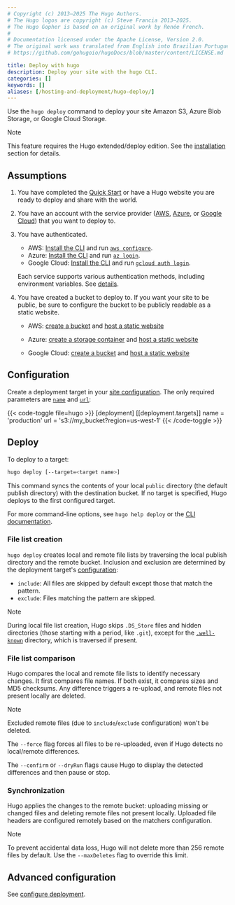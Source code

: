 ```yaml
---
# Copyright (c) 2013–2025 The Hugo Authors.
# The Hugo logos are copyright (c) Steve Francia 2013–2025.
# The Hugo Gopher is based on an original work by Renée French.
#
# Documentation licensed under the Apache License, Version 2.0.
# The original work was translated from English into Brazilian Portuguese.
# https://github.com/gohugoio/hugoDocs/blob/master/content/LICENSE.md

title: Deploy with hugo
description: Deploy your site with the hugo CLI.
categories: []
keywords: []
aliases: [/hosting-and-deployment/hugo-deploy/]
---
```


Use the `hugo deploy` command to deploy your site Amazon S3, Azure Blob Storage, or Google Cloud Storage.

> [!note]
> This feature requires the Hugo extended/deploy edition. See the [installation] section for details.

## Assumptions

1. You have completed the [Quick Start] or have a Hugo website you are ready to deploy and share with the world.
1. You have an account with the service provider ([AWS], [Azure], or [Google Cloud]) that you want to deploy to.
1. You have authenticated.
    - AWS: [Install the CLI](https://docs.aws.amazon.com/cli/latest/userguide/cli-chap-install.html) and run [`aws configure`](https://docs.aws.amazon.com/cli/latest/userguide/cli-chap-configure.html).
    - Azure: [Install the CLI](https://docs.microsoft.com/en-us/cli/azure/install-azure-cli) and run [`az login`](https://docs.microsoft.com/en-us/cli/azure/authenticate-azure-cli).
    - Google Cloud: [Install the CLI](https://cloud.google.com/sdk) and run [`gcloud auth login`](https://cloud.google.com/sdk/gcloud/reference/auth/login).

    Each service supports various authentication methods, including environment variables. See&nbsp;[details](https://gocloud.dev/howto/blob/#services).

1. You have created a bucket to deploy to. If you want your site to be
  public, be sure to configure the bucket to be publicly readable as a static website.
    - AWS: [create a bucket](https://docs.aws.amazon.com/AmazonS3/latest/gsg/CreatingABucket.html) and [host a static website](https://docs.aws.amazon.com/AmazonS3/latest/userguide/WebsiteHosting.html)
    - Azure: [create a storage container](https://docs.microsoft.com/en-us/azure/storage/blobs/storage-quickstart-blobs-portal) and [host a static website](https://learn.microsoft.com/en-us/azure/storage/blobs/storage-blob-static-website)

    - Google Cloud: [create a bucket](https://cloud.google.com/storage/docs/creating-buckets) and [host a static website](https://cloud.google.com/storage/docs/hosting-static-website)

## Configuration

Create a deployment target in your [site configuration]. The only required parameters are [`name`] and [`url`]:

{{< code-toggle file=hugo >}}
[deployment]
  [[deployment.targets]]
    name = 'production'
    url = 's3://my_bucket?region=us-west-1'
{{< /code-toggle >}}

## Deploy

To deploy to a target:

```bash
hugo deploy [--target=<target name>]
```

This command syncs the contents of your local `public` directory (the default publish directory) with the destination bucket. If no target is specified, Hugo deploys to the first configured target.

For more command-line options, see `hugo help deploy` or the [CLI documentation].

### File list creation

`hugo deploy` creates local and remote file lists by traversing the local publish directory and the remote bucket. Inclusion and exclusion are determined by the deployment target's [configuration]:

- `include`: All files are skipped by default except those that match the pattern.
- `exclude`: Files matching the pattern are skipped.

> [!note]
> During local file list creation, Hugo skips `.DS_Store` files and hidden directories (those starting with a period, like `.git`), except for the [`.well-known`] directory, which is traversed if present.

### File list comparison

Hugo compares the local and remote file lists to identify necessary changes. It first compares file names. If both exist, it compares sizes and MD5 checksums. Any difference triggers a re-upload, and remote files not present locally are deleted.

> [!note]
> Excluded remote files (due to `include`/`exclude` configuration) won't be deleted.

The `--force` flag forces all files to be re-uploaded, even if Hugo detects no local/remote differences.

The `--confirm` or `--dryRun` flags cause Hugo to display the detected differences and then pause or stop.

### Synchronization

Hugo applies the changes to the remote bucket: uploading missing or changed files and deleting remote files not present locally. Uploaded file headers are configured remotely based on the matchers configuration.

> [!note]
> To prevent accidental data loss, Hugo will not delete more than 256 remote files by default. Use the `--maxDeletes` flag to override this limit.

## Advanced configuration

See [configure deployment](/configuration/deployment/).

[`.well-known`]: https://en.wikipedia.org/wiki/Well-known_URI
[`name`]: /configuration/deployment/#name
[`url`]: /configuration/deployment/#url
[AWS]: https://aws.amazon.com
[Azure]: https://azure.microsoft.com
[CLI documentation]: /commands/hugo_deploy/
[configuration]: /configuration/deployment/#targets-1
[Google Cloud]: https://cloud.google.com/
[installation]: /installation/
[Quick Start]: /getting-started/quick-start/
[site configuration]: /configuration/deployment/
